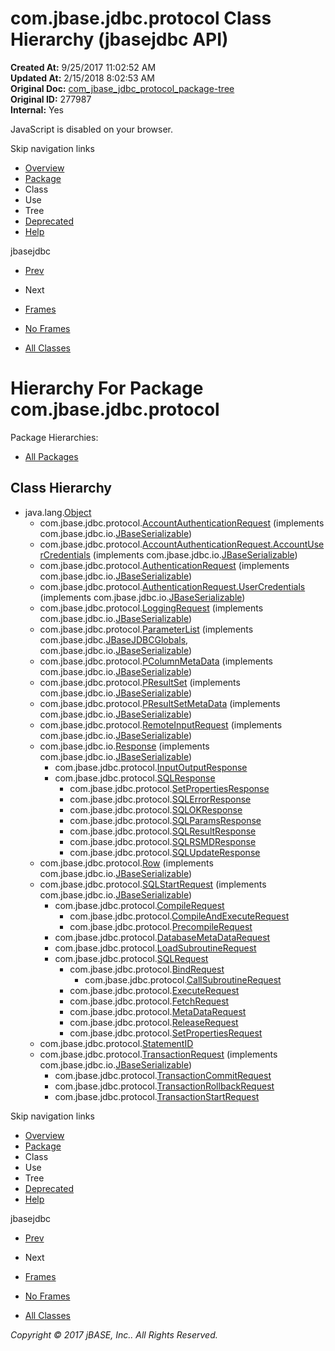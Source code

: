 # com.jbase.jdbc.protocol Class Hierarchy (jbasejdbc   API)

**Created At:** 9/25/2017 11:02:52 AM  
**Updated At:** 2/15/2018 8:02:53 AM  
**Original Doc:** [com_jbase_jdbc_protocol_package-tree](https://docs.jbase.com/39240-protocol/com_jbase_jdbc_protocol_package-tree)  
**Original ID:** 277987  
**Internal:** Yes  

<!--<br>    try {<br>        if (location.href.indexOf('is-external=true') == -1) {<br>            parent.document.title="com.jbase.jdbc.protocol Class Hierarchy (jbasejdbc   API)";<br>        }<br>    }<br>    catch(err) {<br>    }<br>//-->
JavaScript is disabled on your browser.

Skip navigation links

- [Overview](../../../../overview-summary.html)
- [Package](./../com.jbase.jdbc.protocol-%28jbasejdbc---api%29)
- Class
- Use
- Tree
- [Deprecated](../../../../deprecated-list.html)
- [Help](../../../../help-doc.html)


jbasejdbc <br>

- [Prev](./../../io/inflow/com.jbase.jdbc.io.inflow-class-hierarchy-%28jbasejdbc---api%29)
- Next


- [Frames](./.)
- [No Frames](./.)


- [All Classes](../../../../allclasses-noframe.html)


<!--<br>  allClassesLink = document.getElementById("allclasses\_navbar\_top");<br>  if(window==top) {<br>    allClassesLink.style.display = "block";<br>  }<br>  else {<br>    allClassesLink.style.display = "none";<br>  }<br>  //-->

# Hierarchy For Package com.jbase.jdbc.protocol
Package Hierarchies:
- [All Packages](../../../../overview-tree.html)

## Class Hierarchy

- java.lang.[Object](http://java.sun.com/j2se/1.5.0/docs/api/java/lang/Object.html?is-external=true "class or interface in java.lang")
    - com.jbase.jdbc.protocol.[AccountAuthenticationRequest](./../accountauthenticationrequest-%28jbasejdbc-api%29 "class in com.jbase.jdbc.protocol") (implements com.jbase.jdbc.io.[JBaseSerializable](./../../io/jbaseserializable-%28jbasejdbc-api%29 "interface in com.jbase.jdbc.io"))
    - com.jbase.jdbc.protocol.[AccountAuthenticationRequest.AccountUserCredentials](./../accountauthenticationrequest-%28jbasejdbc-api%29 "class in com.jbase.jdbc.protocol") (implements com.jbase.jdbc.io.[JBaseSerializable](./../../io/jbaseserializable-%28jbasejdbc-api%29 "interface in com.jbase.jdbc.io"))
    - com.jbase.jdbc.protocol.[AuthenticationRequest](./../authenticationrequest-%28jbasejdbc-api%29 "class in com.jbase.jdbc.protocol") (implements com.jbase.jdbc.io.[JBaseSerializable](./../../io/jbaseserializable-%28jbasejdbc-api%29 "interface in com.jbase.jdbc.io"))
    - com.jbase.jdbc.protocol.[AuthenticationRequest.UserCredentials](./../authenticationrequest-%28jbasejdbc-api%29 "class in com.jbase.jdbc.protocol") (implements com.jbase.jdbc.io.[JBaseSerializable](./../../io/jbaseserializable-%28jbasejdbc-api%29 "interface in com.jbase.jdbc.io"))
    - com.jbase.jdbc.protocol.[LoggingRequest](./../loggingrequest-%28jbasejdbc-api%29 "class in com.jbase.jdbc.protocol") (implements com.jbase.jdbc.io.[JBaseSerializable](./../../io/jbaseserializable-%28jbasejdbc-api%29 "interface in com.jbase.jdbc.io"))
    - com.jbase.jdbc.protocol.[ParameterList](./../parameterlist-%28jbasejdbc---api%29 "class in com.jbase.jdbc.protocol") (implements com.jbase.jdbc.[JBaseJDBCGlobals](./../../jbasejdbcglobals-%28jbasejdbc---api%29 "interface in com.jbase.jdbc"), com.jbase.jdbc.io.[JBaseSerializable](./../../io/jbaseserializable-%28jbasejdbc-api%29 "interface in com.jbase.jdbc.io"))
    - com.jbase.jdbc.protocol.[PColumnMetaData](./../pcolumnmetadata-%28jbasejdbc---api%29 "class in com.jbase.jdbc.protocol") (implements com.jbase.jdbc.io.[JBaseSerializable](./../../io/jbaseserializable-%28jbasejdbc-api%29 "interface in com.jbase.jdbc.io"))
    - com.jbase.jdbc.protocol.[PResultSet](./../presultset-%28jbasejdbc---api%29 "class in com.jbase.jdbc.protocol") (implements com.jbase.jdbc.io.[JBaseSerializable](./../../io/jbaseserializable-%28jbasejdbc-api%29 "interface in com.jbase.jdbc.io"))
    - com.jbase.jdbc.protocol.[PResultSetMetaData](./../presultsetmetadata-%28jbasejdbc---api%29 "class in com.jbase.jdbc.protocol") (implements com.jbase.jdbc.io.[JBaseSerializable](./../../io/jbaseserializable-%28jbasejdbc-api%29 "interface in com.jbase.jdbc.io"))
    - com.jbase.jdbc.protocol.[RemoteInputRequest](./../remoteinputrequest-%28jbasejdbc---api%29 "class in com.jbase.jdbc.protocol") (implements com.jbase.jdbc.io.[JBaseSerializable](./../../io/jbaseserializable-%28jbasejdbc-api%29 "interface in com.jbase.jdbc.io"))
    - com.jbase.jdbc.io.[Response](./../../io/response-%28jbasejdbc-api%29 "class in com.jbase.jdbc.io") (implements com.jbase.jdbc.io.[JBaseSerializable](./../../io/jbaseserializable-%28jbasejdbc-api%29 "interface in com.jbase.jdbc.io"))
        - com.jbase.jdbc.protocol.[InputOutputResponse](./../inputoutputresponse-%28jbasejdbc---api%29 "class in com.jbase.jdbc.protocol")
        - com.jbase.jdbc.protocol.[SQLResponse](./../sqlresponse-%28jbasejdbc---api%29 "class in com.jbase.jdbc.protocol")
            - com.jbase.jdbc.protocol.[SetPropertiesResponse](./../setpropertiesresponse-%28jbasejdbc---api%29 "class in com.jbase.jdbc.protocol")
            - com.jbase.jdbc.protocol.[SQLErrorResponse](./../sqlerrorresponse-%28jbasejdbc---api%29 "class in com.jbase.jdbc.protocol")
            - com.jbase.jdbc.protocol.[SQLOKResponse](./../sqlokresponse-%28jbasejdbc---api%29 "class in com.jbase.jdbc.protocol")
            - com.jbase.jdbc.protocol.[SQLParamsResponse](./../sqlparamsresponse-%28jbasejdbc---api%29 "class in com.jbase.jdbc.protocol")
            - com.jbase.jdbc.protocol.[SQLResultResponse](./../sqlresultresponse-%28jbasejdbc---api%29 "class in com.jbase.jdbc.protocol")
            - com.jbase.jdbc.protocol.[SQLRSMDResponse](./../sqlrsmdresponse-%28jbasejdbc---api%29 "class in com.jbase.jdbc.protocol")
            - com.jbase.jdbc.protocol.[SQLUpdateResponse](./../sqlupdateresponse-%28jbasejdbc---api%29 "class in com.jbase.jdbc.protocol")
    - com.jbase.jdbc.protocol.[Row](./../row-%28jbasejdbc---api%29 "class in com.jbase.jdbc.protocol") (implements com.jbase.jdbc.io.[JBaseSerializable](./../../io/jbaseserializable-%28jbasejdbc-api%29 "interface in com.jbase.jdbc.io"))
    - com.jbase.jdbc.protocol.[SQLStartRequest](./../sqlstartrequest-%28jbasejdbc---api%29 "class in com.jbase.jdbc.protocol") (implements com.jbase.jdbc.io.[JBaseSerializable](./../../io/jbaseserializable-%28jbasejdbc-api%29 "interface in com.jbase.jdbc.io"))
        - com.jbase.jdbc.protocol.[CompileRequest](./../compilerequest-%28jbasejdbc---api%29 "class in com.jbase.jdbc.protocol")
            - com.jbase.jdbc.protocol.[CompileAndExecuteRequest](./../compileandexecuterequest-%28jbasejdbc---api%29 "class in com.jbase.jdbc.protocol")
            - com.jbase.jdbc.protocol.[PrecompileRequest](./../precompilerequest-%28jbasejdbc---api%29 "class in com.jbase.jdbc.protocol")
        - com.jbase.jdbc.protocol.[DatabaseMetaDataRequest](./../databasemetadatarequest-%28jbasejdbc---api%29 "class in com.jbase.jdbc.protocol")
        - com.jbase.jdbc.protocol.[LoadSubroutineRequest](./../loadsubroutinerequest-%28jbasejdbc---api%29 "class in com.jbase.jdbc.protocol")
        - com.jbase.jdbc.protocol.[SQLRequest](./../sqlrequest-%28jbasejdbc---api%29 "class in com.jbase.jdbc.protocol")
            - com.jbase.jdbc.protocol.[BindRequest](./../bindrequest-%28jbasejdbc---api%29 "class in com.jbase.jdbc.protocol")
                - com.jbase.jdbc.protocol.[CallSubroutineRequest](./../callsubroutinerequest-%28jbasejdbc---api%29 "class in com.jbase.jdbc.protocol")
            - com.jbase.jdbc.protocol.[ExecuteRequest](./../executerequest-%28jbasejdbc---api%29 "class in com.jbase.jdbc.protocol")
            - com.jbase.jdbc.protocol.[FetchRequest](./../fetchrequest-%28jbasejdbc---api%29 "class in com.jbase.jdbc.protocol")
            - com.jbase.jdbc.protocol.[MetaDataRequest](./../metadatarequest-%28jbasejdbc-api%29 "class in com.jbase.jdbc.protocol")
            - com.jbase.jdbc.protocol.[ReleaseRequest](./../releaserequest-%28jbasejdbc---api%29 "class in com.jbase.jdbc.protocol")
            - com.jbase.jdbc.protocol.[SetPropertiesRequest](./../setpropertiesrequest-%28jbasejdbc---api%29 "class in com.jbase.jdbc.protocol")
    - com.jbase.jdbc.protocol.[StatementID](./../statementid-%28jbasejdbc-api%29 "class in com.jbase.jdbc.protocol")
    - com.jbase.jdbc.protocol.[TransactionRequest](./../transactionrequest-%28jbasejdbc-api%29 "class in com.jbase.jdbc.protocol") (implements com.jbase.jdbc.io.[JBaseSerializable](./../../io/jbaseserializable-%28jbasejdbc-api%29 "interface in com.jbase.jdbc.io"))
        - com.jbase.jdbc.protocol.[TransactionCommitRequest](./../transactioncommitrequest-%28jbasejdbc-api%29 "class in com.jbase.jdbc.protocol")
        - com.jbase.jdbc.protocol.[TransactionRollbackRequest](./../transactionrollbackrequest-%28jbasejdbc-api%29 "class in com.jbase.jdbc.protocol")
        - com.jbase.jdbc.protocol.[TransactionStartRequest](./../transactionstartrequest-%28jbasejdbc-api%29 "class in com.jbase.jdbc.protocol")

Skip navigation links

- [Overview](../../../../overview-summary.html)
- [Package](./../com.jbase.jdbc.protocol-%28jbasejdbc---api%29)
- Class
- Use
- Tree
- [Deprecated](../../../../deprecated-list.html)
- [Help](../../../../help-doc.html)


jbasejdbc <br>

- [Prev](./../../io/inflow/com.jbase.jdbc.io.inflow-class-hierarchy-%28jbasejdbc---api%29)
- Next


- [Frames](./.)
- [No Frames](./.)


- [All Classes](../../../../allclasses-noframe.html)


<!--<br>  allClassesLink = document.getElementById("allclasses\_navbar\_bottom");<br>  if(window==top) {<br>    allClassesLink.style.display = "block";<br>  }<br>  else {<br>    allClassesLink.style.display = "none";<br>  }<br>  //-->

*Copyright © 2017 jBASE, Inc.. All Rights Reserved.*
